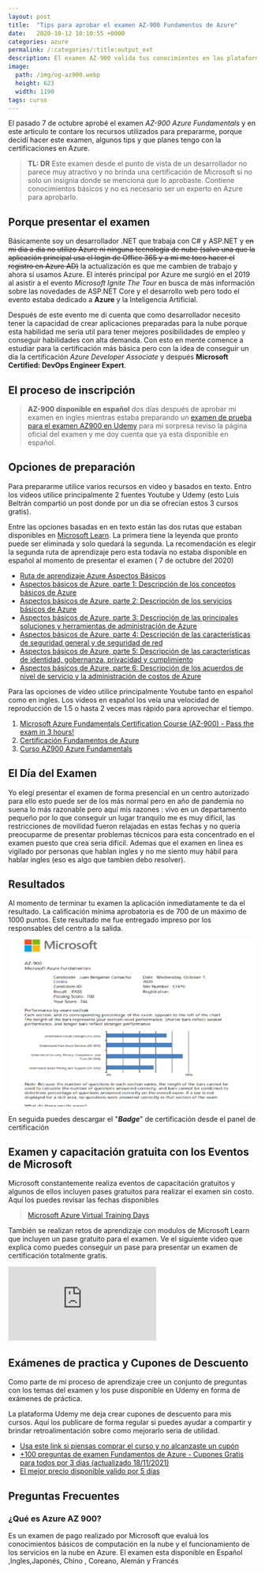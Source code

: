```yaml
---
layout: post
title:  "Tips para aprobar el examen AZ-900 Fundamentos de Azure"
date:   2020-10-12 10:10:55 +0000
categories: azure
permalink: /:categories/:title:output_ext
description: El examen AZ-900 valida tus conocimientos en las plataforma de nube de Microsoft.
image:
  path: /img/og-az900.webp
  height: 623
  width: 1190
tags: curso
---
```


El pasado 7 de octubre aprobé el examen _AZ-900 Azure Fundamentals_ y en este articulo te contare los recursos utilizados para prepararme, porque decidí hacer este examen, algunos tips y que planes tengo con la certificaciones en Azure.

> **TL: DR** Este examen desde el punto de vista de un desarrollador no parece muy atractivo y no brinda una certificación de Microsoft si no solo un insignia donde se menciona que lo aprobaste. Contiene conocimientos básicos y no es necesario ser un experto en Azure para aprobarlo.

## Porque presentar el examen

Básicamente soy un desarrollador .NET que trabaja con C# y ASP.NET y ~~en mi dia a dia no utilizo Azure ni ninguna tecnología de nube (salvo una que la aplicación principal usa el login de Office 365 y a mi me toco hacer el registro en Azure AD)~~ la actualización es que me cambien de trabajo y ahora si usamos Azure. El interés principal por Azure me surgió en el 2019 al asistir a el evento _Microsoft Ignite The Tour_ en busca de más información sobre las novedades de ASP.NET Core y el desarrollo web pero todo el evento estaba dedicado a **Azure** y la Inteligencia Artificial.

Después de este evento me di cuenta que como desarrollador necesito tener la capacidad de crear aplicaciones preparadas para la nube porque esta habilidad me seria util para tener mejores posibilidades de empleo y conseguir habilidades con alta demanda. Con esto en mente comence a estudiar para la certificación más básica pero con la idea de conseguir un dia la certificación *Azure Developer Associate* y después **Microsoft Certified: DevOps Engineer Expert**.

## El proceso de inscripción

> **AZ-900 disponible en español** dos días después de aprobar mi examen en ingles mientras estaba preparando un [examen de prueba para el examen AZ900 en Udemy](https://www.udemy.com/course/examenes-de-practica-az-900-fundamentos-de-azure/?referralCode=5153FB06B9BAED1707EB) para mi sorpresa reviso la página oficial del examen y me doy cuenta que ya esta disponible en español.

## Opciones de preparación

Para prepararme utilice varios recursos en video y basados en texto. Entro los videos utilice principalmente 2 fuentes Youtube y Udemy (esto Luis Beltrán compartió un post donde por un dia se ofrecían estos 3 cursos gratis).

Entre las opciones basadas en en texto están las dos rutas que estaban disponibles en [Microsoft Learn](https://docs.microsoft.com/learn/). La primera tiene la leyenda que pronto puede ser eliminada y solo quedará la segunda. La recomendación es elegir la segunda ruta de aprendizaje pero esta todavía no estaba disponible en español al momento de presentar el examen ( 7 de octubre del 2020)

* [Ruta de aprendizaje Azure Aspectos Básicos](https://docs.microsoft.com/es-mx/learn/paths/azure-fundamentals/)
* [Aspectos básicos de Azure, parte 1: Descripción de los conceptos básicos de Azure](https://docs.microsoft.com/es-es/learn/paths/az-900-describe-cloud-concepts/)
* [Aspectos básicos de Azure, parte 2: Descripción de los servicios básicos de Azure](https://docs.microsoft.com/es-es/learn/paths/az-900-describe-core-solutions-management-tools-azure/)
* [Aspectos básicos de Azure, parte 3: Descripción de las principales soluciones y herramientas de administración de Azure](https://docs.microsoft.com/es-es/learn/paths/az-900-describe-general-security-network-security-features/)
* [Aspectos básicos de Azure, parte 4: Descripción de las características de seguridad general y de seguridad de red](https://docs.microsoft.com/es-es/learn/paths/az-900-describe-general-security-network-security-features/)
* [Aspectos básicos de Azure, parte 5: Descripción de las características de identidad, gobernanza, privacidad y cumplimiento](https://docs.microsoft.com/es-es/learn/paths/az-900-describe-identity-governance-privacy-compliance-features/)
* [Aspectos básicos de Azure, parte 6: Descripción de los acuerdos de nivel de servicio y la administración de costos de Azure](https://docs.microsoft.com/es-es/learn/paths/az-900-describe-azure-cost-management-service-level-agreements/)

Para las opciones de video utilice principalmente Youtube tanto en español como en ingles. Los videos en español los veía una velocidad de reproducción de 1.5 o hasta 2 veces mas rápido para aprovechar el tiempo.

1. [Microsoft Azure Fundamentals Certification Course (AZ-900) - Pass the exam in 3 hours!](https://www.youtube.com/watch?v=NKEFWyqJ5XA&t=2128s)
2. [Certificación Fundamentos de Azure](https://www.youtube.com/watch?v=Ns8JLWUJF5k&list=PLuGgUSyG_H9kEzo1u5KyY8UaPSVwJsxR1)
3. [Curso AZ900 Azure Fundamentals](https://www.youtube.com/watch?v=iFg-pRDLtoc&list=PL3hNLk-aR0J9K5cvCIsQiwjMvO8UFFr35)

## El Día del Examen

Yo elegí presentar el examen de forma presencial en un centro autorizado para ello esto puede ser de los más normal pero en año de pandemia no suena lo más razonable pero aquí mis razones : vivo en un departamento pequeño por lo que conseguir un lugar tranquilo me es muy difícil, las restricciones de movilidad fueron relajadas en estas fechas y no quería preocuparme de presentar problemas técnicos para esta concentrado en el examen puesto que crea seria difícil. Ademas que el examen en linea es vigilado por personas que hablan ingles y no me siento muy hábil para hablar ingles (eso es algo que tambien debo resolver).

## Resultados

Al momento de terminar tu examen la aplicación inmediatamente te da el resultado. La calificación mínima aprobatoria es de 700 de un máximo de 1000 puntos. Este resultado me fue entregado impreso por los responsables del centro a la salida.

<img src="/img/az900-results.webp" loading="lazy"  alt="Pantalla de resultados del Examen AZ900 Azure Fundamentals">

En seguida puedes descargar el "__*Badge*__" de certificación desde el panel de certificación

<div data-iframe-width="150" data-iframe-height="270" data-share-badge-id="44cc0f5b-9da4-40d2-8ab0-487e503c6db3" data-share-badge-host="https://www.youracclaim.com"></div><script type="text/javascript" async src="//cdn.youracclaim.com/assets/utilities/embed.js"></script>

## Examen y capacitación gratuita con los Eventos de Microsoft

Microsoft constantemente realiza eventos de capacitación gratuitos y algunos de ellos incluyen pases gratuitos para realizar el examen sin costo. Aquí los puedes revisar las fechas disponibles

>[Microsoft Azure Virtual Training Days](https://www.microsoft.com/es-es/training-days)

También se realizan retos de aprendizaje con modulos de Microsoft Learn que incluyen un pase gratuito para el examen. Ve el siguiente video que explica como puedes conseguir un pase para presentar un examen de certificación totalmente gratis.

<div class="video-responsive">
<iframe loading="lazy" src="https://www.youtube.com/embed/l6luKSYa2iU" frameborder="0" allow="accelerometer; autoplay; encrypted-media; gyroscope; picture-in-picture" allowfullscreen></iframe>
</div>

## Exámenes de practica y Cupones de Descuento

Como parte de mi proceso de aprendizaje cree un conjunto de preguntas con los temas del examen y los puse disponible en Udemy en forma de exámenes de práctica.

La plataforma Udemy me deja crear cupones de descuento para mis cursos. Aquí los publicare de forma regular si puedes ayudar a compartir y brindar retroalimentación sobre como mejorarlo seria de utilidad.

* [Usa este link si piensas comprar el curso y no alcanzaste un cupón](https://www.udemy.com/course/examenes-de-practica-az-900-fundamentos-de-azure/?referralCode=5153FB06B9BAED1707EB)
* [+100 preguntas de examen Fundamentos de Azure - Cupones Gratis para todos por 3 dias (actualizado 18/11/2021)](https://www.udemy.com/course/examenes-de-practica-az-900-fundamentos-de-azure/?couponCode=AZ-900-PREGUNTAS)
* [El mejor precio disponible valido por 5 días](https://www.udemy.com/course/examenes-de-practica-az-900-fundamentos-de-azure/?couponCode=E6B67903636F97CA8038)

## Preguntas Frecuentes

<div itemscope itemprop="mainEntity" itemtype="https://schema.org/Question">
    <h3 itemprop="name">¿Qué es Azure AZ 900?</h3>
    <div itemscope itemprop="acceptedAnswer" itemtype="https://schema.org/Answer">
        <div itemprop="text">
            <p>Es un examen de pago realizado por Microsoft que evaluá los conocimientos básicos de computación en la nube y el funcionamiento de los servicios en la nube en Azure. El examen esta disponible en Español ,Ingles,Japonés, Chino , Coreano, Alemán y Francés</p>
        </div>
    </div>
</div>
